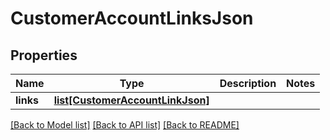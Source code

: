 # CustomerAccountLinksJson

## Properties
Name | Type | Description | Notes
------------ | ------------- | ------------- | -------------
**links** | [**list[CustomerAccountLinkJson]**](CustomerAccountLinkJson.md) |  | 

[[Back to Model list]](../README.md#documentation-for-models) [[Back to API list]](../README.md#documentation-for-api-endpoints) [[Back to README]](../README.md)


